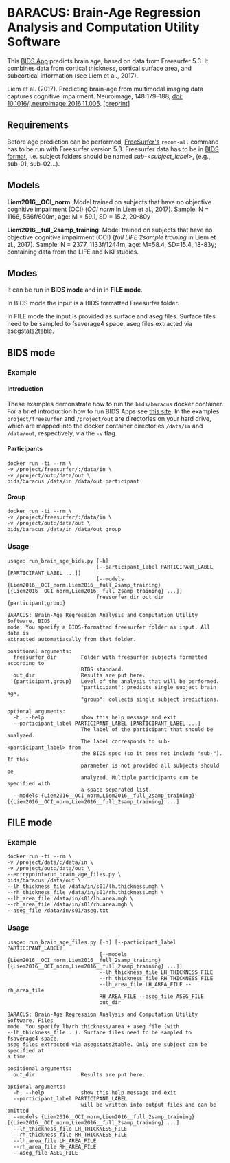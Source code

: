 # BARACUS: Brain-Age Regression Analysis and Computation Utility Software

This [BIDS App](http://bids-apps.neuroimaging.io/) predicts brain age,
based on data from Freesurfer 5.3.
It combines data from cortical thickness, cortical surface area, and
subcortical information (see Liem et al., 2017).


Liem et al. (2017). Predicting brain-age
from multimodal imaging data captures cognitive impairment.
Neuroimage, 148:179–188,
[doi: 10.1016/j.neuroimage.2016.11.005](http://www.sciencedirect.com/science/article/pii/S1053811916306103).
[\[preprint\]](http://www.biorxiv.org/content/early/2016/11/07/085506)


## Requirements
Before age prediction can be performed, [FreeSurfer's](http://freesurfer.net)
`recon-all` command has to be run with Freesurfer version 5.3.
Freesurfer data has to be in [BIDS format](http://bids.neuroimaging.io),
i.e. subject folders should be named
*sub-<subject_label>*, (e.g., sub-01, sub-02...).

## Models
**Liem2016__OCI_norm**: Model trained on subjects that have no
objective cognitive impairment (OCI) (*OCI norm* in Liem et al., 2017).
Sample: N = 1166, 566f/600m, age: M = 59.1, SD = 15.2, 20-80y

**Liem2016__full_2samp_training**: Model trained on subjects that have no
objective cognitive impairment (OCI) (*full LIFE 2sample training* in Liem et al., 2017).
Sample: N = 2377, 1133f/1244m, age: M=58.4, SD=15.4, 18-83y;
containing data from the LIFE and NKI studies.




## Modes
It can be run in **BIDS mode** and in in **FILE mode**.

In BIDS mode the input is a BIDS formatted Freesurfer folder.

In FILE mode the input is provided as surface and aseg files.
Surface files need to be sampled to fsaverage4 space,
aseg files extracted via asegstats2table.




## BIDS mode
### Example
#### Introduction
These examples demonstrate how to run the `bids/baracus` docker container.
For a brief introduction how to run BIDS Apps see
[this site](http://bids-apps.neuroimaging.io/tutorial/).
In the examples `project/freesurfer` and `/project/out` are directories
on your hard drive, which are mapped into the docker container directories
`/data/in` and `/data/out`, respectively, via the `-v` flag.

#### Participants

    docker run -ti --rm \
    -v /project/freesurfer/:/data/in \
    -v /project/out:/data/out \
    bids/baracus /data/in /data/out participant

#### Group

    docker run -ti --rm \
    -v /project/freesurfer/:/data/in \
    -v /project/out:/data/out \
    bids/baracus /data/in /data/out group

### Usage

    usage: run_brain_age_bids.py [-h]
                                 [--participant_label PARTICIPANT_LABEL [PARTICIPANT_LABEL ...]]
                                 [--models {Liem2016__OCI_norm,Liem2016__full_2samp_training} [{Liem2016__OCI_norm,Liem2016__full_2samp_training} ...]]
                                 freesurfer_dir out_dir {participant,group}

    BARACUS: Brain-Age Regression Analysis and Computation Utility Software. BIDS
    mode. You specify a BIDS-formatted freesurfer folder as input. All data is
    extracted automatiacally from that folder.

    positional arguments:
      freesurfer_dir        Folder with freesurfer subjects formatted according to
                            BIDS standard.
      out_dir               Results are put here.
      {participant,group}   Level of the analysis that will be performed.
                            "participant": predicts single subject brain age,
                            "group": collects single subject predictions.

    optional arguments:
      -h, --help            show this help message and exit
      --participant_label PARTICIPANT_LABEL [PARTICIPANT_LABEL ...]
                            The label of the participant that should be analyzed.
                            The label corresponds to sub-<participant_label> from
                            the BIDS spec (so it does not include "sub-"). If this
                            parameter is not provided all subjects should be
                            analyzed. Multiple participants can be specified with
                            a space separated list.
      --models {Liem2016__OCI_norm,Liem2016__full_2samp_training} [{Liem2016__OCI_norm,Liem2016__full_2samp_training} ...]



## FILE mode
### Example
    docker run -ti --rm \
    -v /project/data/:/data/in \
    -v /project/out:/data/out \
    --entrypoint=run_brain_age_files.py \
    bids/baracus /data/out \
    --lh_thickness_file /data/in/s01/lh.thickness.mgh \
    --rh_thickness_file /data/in/s01/rh.thickness.mgh \
    --lh_area_file /data/in/s01/lh.area.mgh \
    --rh_area_file /data/in/s01/rh.area.mgh \
    --aseg_file /data/in/s01/aseg.txt


### Usage
    usage: run_brain_age_files.py [-h] [--participant_label PARTICIPANT_LABEL]
                                  [--models {Liem2016__OCI_norm,Liem2016__full_2samp_training} [{Liem2016__OCI_norm,Liem2016__full_2samp_training} ...]]
                                  --lh_thickness_file LH_THICKNESS_FILE
                                  --rh_thickness_file RH_THICKNESS_FILE
                                  --lh_area_file LH_AREA_FILE --rh_area_file
                                  RH_AREA_FILE --aseg_file ASEG_FILE
                                  out_dir

    BARACUS: Brain-Age Regression Analysis and Computation Utility Software. Files
    mode. You specify lh/rh thickness/area + aseg file (with
    --lh_thickness_file...). Surface files need to be sampled to fsaverage4 space,
    aseg files extracted via asegstats2table. Only one subject can be specified at
    a time.

    positional arguments:
      out_dir               Results are put here.

    optional arguments:
      -h, --help            show this help message and exit
      --participant_label PARTICIPANT_LABEL
                            will be written into output files and can be omitted
      --models {Liem2016__OCI_norm,Liem2016__full_2samp_training} [{Liem2016__OCI_norm,Liem2016__full_2samp_training} ...]
      --lh_thickness_file LH_THICKNESS_FILE
      --rh_thickness_file RH_THICKNESS_FILE
      --lh_area_file LH_AREA_FILE
      --rh_area_file RH_AREA_FILE
      --aseg_file ASEG_FILE
